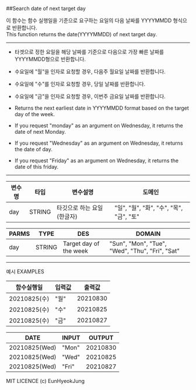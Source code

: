 ##Search date of next target day

이 함수는 함수 실행일을 기준으로 요구하는 요일의 다음 날짜를 YYYYMMDD 형식으로 반환합니다.  
This function returns the date(YYYYMMDD) of next target day.

---

 * 타겟으로 정한 요일을 해당 날짜를 기준으로 다음으로 가장 빠른 날짜를 YYYYMMDD형으로 반환합니다.
 * 수요일에 "월"을 인자로 요청할 경우, 다음주 월요일 날짜를 반환합니다.
 * 수요일에 "수"를 인자로 요청할 경우, 당일 날짜를 반환합니다.
 * 수요일에 "금"을 인자로 요청할 경우, 이번주 금요일 날짜를 반환합니다.

 * Returns the next earliest date in YYYYMMDD format based on the target day of the week.
 * If you request "monday" as an argument on Wednesday, it returns the date of next Monday.
 * If you request "Wednesday" as an argument on Wednesday, it returns the date of day.
 * If you request "Friday" as an argument on Wednesday, it returns the date of this friday.

---

|변수명|타입|변수설명|도메인|
|---|------|--------------|-------------------------|
|day|STRING|타깃으로 하는 요일 (한글자)|"일", "월", "화", "수", "목", "금", "토"|


|PARMS|TYPE|DES|DOMAIN|
|---|------|--------------|-------------------------|
|day|STRING|Target day of the week|"Sun", "Mon", "Tue", "Wed", "Thu", "Fri", "Sat"|

---

예시
EXAMPLES

|함수실행일|입력값|출력값|
|--------|---|-------|
|20210825(수)|"월"|20210830|
|20210825(수)|"수"|20210825|
|20210825(수)|"금"|20210827|


|DATE|INPUT|OUTPUT|
|--------|---|-------|
|20210825(Wed)|"Mon"|20210830|
|20210825(Wed)|"Wed"|20210825|
|20210825(Wed)|"Fri"|20210827|

MIT LICENCE (c) EunHyeokJung
